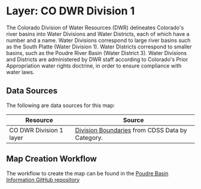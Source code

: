 # Layer: CO DWR Division  1

The Colorado Division of Water Resources (DWR)
delineates Colorado's river basins into
Water Divisions and Water Districts, each of which have a number and a name.
Water Divisions correspond to large river basins such as the South Platte (Water Division 1).
Water Districts correspond to smaller basins, such as the Poudre River Basin (Water District 3).
Water Divisions and Districts are administered by DWR staff according
to Colorado's Prior Appropriation water rights doctrine,
in order to ensure compliance with water laws.

## Data Sources

The following are data sources for this map:

| **Resource** | **Source** |
| -- | -- |
| CO DWR Division 1 layer | [Division Boundaries](https://www.colorado.gov/pacific/cdss/gis-data-category) from CDSS Data by Category. |

## Map Creation Workflow

The workflow to create the map can be found in the
[Poudre Basin Information GitHub repository](https://github.com/OpenWaterFoundation/owf-infomapper-poudre/tree/master/workflow/BasinEntities/Administration-CoDwrWaterDistricts)
